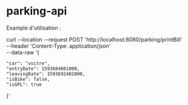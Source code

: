 # parking-api

Example d'utilisation : 


curl --location --request POST 'http://localhost:8080/parking/printBill' \
--header 'Content-Type: application/json' \
--data-raw '{

    "car": "voitre",
    "entryDate": 1593684601000,
    "leavingDate": 1593692401000,
    "isBike": false,
    "isGPL": true
}'

